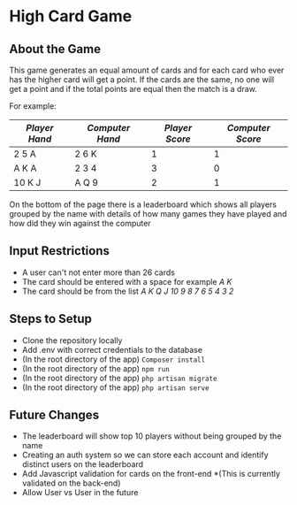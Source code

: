 # High Card Game

## About the Game

This game generates an equal amount of cards and for each card who ever has the higher card will get a point. If the cards are the same, no one will get a point and if the total points are equal then the match is a draw.

For example:

*Player Hand* | *Computer Hand* | *Player Score* | *Computer Score*
-------------------|-------------------|----------|----------
2 5 A | 2 6 K | 1 | 1
A K A | 2 3 4 | 3 | 0
10 K J | A Q 9 | 2 |  1

On the bottom of the page there is a leaderboard which shows all players grouped by the name with details of how many games they have played and how did they win against the computer

## Input Restrictions

* A user can't not enter more than 26 cards
* The card should be entered with a space for example *A K* 
* The card should be from the list *A K Q J 10 9 8 7 6 5 4 3 2*

## Steps to Setup

* Clone the repository locally
* Add .env with correct credentials to the database
* (In the root directory of the app) ```Composer install```
* (In the root directory of the app) ```npm run```
* (In the root directory of the app) ```php artisan migrate```
* (In the root directory of the app) ```php artisan serve```

## Future Changes

* The leaderboard will show top 10 players without being grouped by the name
* Creating an auth system so we can store each account and identify distinct users on the leaderboard
* Add Javascript validation for cards on the front-end *(This is currently validated on the back-end)
* Allow User vs User in the future
